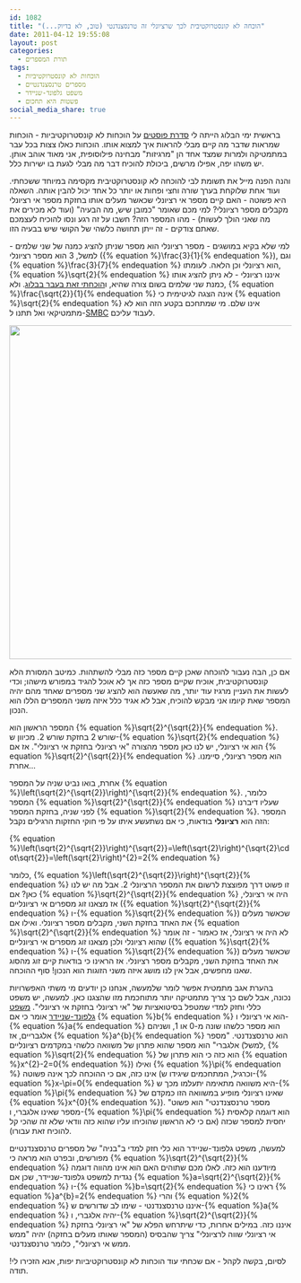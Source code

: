 ```yaml
---
id: 1082
title: "הוכחה לא קונסטרוקטיבית לכך שרציונלי זה טרנסצנדנטי (טוב, לא בדיוק...)"
date: 2011-04-12 19:55:08
layout: post
categories: 
  - תורת המספרים
tags: 
  - הוכחות לא קונסטרוקטיביות
  - מספרים טרנסצנדנטיים
  - משפט גלפונד-שניידר
  - פשטות היא תחכום
social_media_share: true
---
```

בראשית ימי הבלוג הייתה לי <a href="http://www.gadial.net/2007/06/27/nonconstructive_proofs_intro/">סדרת פוסטים</a> על הוכחות לא קונסטרוקטיביות - הוכחות שמראות שדבר מה קיים מבלי להראות איך למצוא אותו. הוכחות כאלו צצות בכל עבר במתמטיקה ולמרות שמצד אחד הן "מרגיזות" מבחינה פילוסופית, אני מאוד אוהב אותן. יש משהו יפה, אפילו מרשים, ביכולת להוכיח דבר מה מבלי לגעת בו ישירות כלל.

והנה הפנה מייל את תשומת לבי להוכחה לא קונסטרוקטיבית מקסימה במיוחד ששכחתי. ועוד אחת שלוקחת בערך שורה וחצי ופחות או יותר כל אחד יכול להבין אותה. השאלה היא פשוטה - האם קיים מספר אי רציונלי שכאשר מעלים אותו בחזקת מספר אי רציונלי מקבלים מספר רציונלי? למי מכם שאומר "כמובן שיש, מה הבעיה" (ועוד לא מכירים את מה שאני הולך לעשות) - מהו המספר הזה? חשבו על זה רגע ונסו להוכיח לעצמכם שאתם צודקים - זה ייתן תחושה כלשהי של הקושי שיש בבעיה הזו.

למי שלא בקיא במושגים - מספר רציונלי הוא מספר שניתן להציג כמנה של שני שלמים - למשל, 3 הוא מספר רציונלי ({% equation %}\frac{3}{1}{% endequation %}), וגם {% equation %}\frac{3}{7}{% endequation %} הוא רציונלי וכן הלאה. לעומתו, {% equation %}\sqrt{2}{% endequation %} איננו רציונלי - לא ניתן להציג אותו כמנת שני שלמים בשום צורה שהיא, ו<a href="http://www.gadial.net/2007/06/11/irrational_numbers/">הוכחתי זאת בעבר בבלוג</a>. ולא, {% equation %}\frac{\sqrt{2}}{1}{% endequation %} אינה הצגה לגיטימית כי {% equation %}\sqrt{2}{% endequation %} אינו שלם. מי שמתחכם בקטע הזה הוא לא מתמטיקאי ואל תתנו ל-<a href="http://www.smbc-comics.com/">SMBC</a> לעבוד עליכם.

<strong><img class="alignnone" title="SMBC" src="http://www.smbc-comics.com/comics/20110408.gif" alt="" width="540" height="595" />
</strong>

אם כן, הבה נעבור להוכחה שאכן קיים מספר כזה מבלי להשתהות. כמיטב המסורת הלא קונסטרוקטיבית, אוכיח שקיים מספר כזה אך לא אוכל להגיד במפורש מישהו; וכדי לעשות את העניין מרגיז עוד יותר, מה שאעשה הוא להציג שני מספרים שאחד מהם יהיה המספר שאת קיומו אני מבקש להוכיח, אבל לא אגיד כלל איזה משני המספרים הללו הוא הנכון.

המספר הראשון הוא {% equation %}\sqrt{2}^{\sqrt{2}}{% endequation %}. שורש 2 בחזקת שורש 2. מכיוון ש-{% equation %}\sqrt{2}{% endequation %} הוא אי רציונלי, יש לנו כאן מספר מהצורה "אי רציונלי בחזקת אי רציונלי". אז אם {% equation %}\sqrt{2}^{\sqrt{2}}{% endequation %} הוא מספר רציונלי, סיימנו. אחרת...

אחרת, בואו נביט שניה על המספר {% equation %}\left(\sqrt{2}^{\sqrt{2}}\right)^{\sqrt{2}}{% endequation %}. כלומר, המספר {% equation %}\sqrt{2}^{\sqrt{2}}{% endequation %} שעליו דיברנו לפני שניה, בחזקת המספר {% equation %}\sqrt{2}{% endequation %}. המספר הזה הוא <strong>רציונלי</strong> בודאות, כי אם נשתעשע איתו על פי חוקי החזקות הרגילים נקבל:

{% equation %}\left(\sqrt{2}^{\sqrt{2}}\right)^{\sqrt{2}}=\left(\sqrt{2}\right)^{\sqrt{2}\cdot\sqrt{2}}=\left(\sqrt{2}\right)^{2}=2{% endequation %}

כלומר, {% equation %}\left(\sqrt{2}^{\sqrt{2}}\right)^{\sqrt{2}}{% endequation %} זו פשוט דרך מפוצצת לרשום את המספר הרציונלי 2. אבל מה יש לנו כאן? אם {% equation %}\sqrt{2}^{\sqrt{2}}{% endequation %} היה אי רציונלי, אז מצאנו זוג מספרים אי רציונליים ({% equation %}\sqrt{2}^{\sqrt{2}}{% endequation %} ו-{% equation %}\sqrt{2}{% endequation %}) שכאשר מעלים את האחד בחזקת השני, מקבלים מספר רציונלי. ואילו אם {% equation %}\sqrt{2}^{\sqrt{2}}{% endequation %} לא היה אי רציונלי, אז כאמור - זה אומר שהוא רציונלי ולכן מצאנו זוג מספרים אי רציונליים ({% equation %}\sqrt{2}{% endequation %} ו-{% equation %}\sqrt{2}{% endequation %}) שכאשר מעלים את האחד בחזקת השני, מקבלים מספר רציונלי. אז הראינו כי בודאות קיים זוג מהסוג שאנו מחפשים, אבל אין לנו מושג איזה משני הזוגות הוא הנכון! סוף ההוכחה.

בהערת אגב מתמטית אפשר לומר שלמעשה, אנחנו כן יודעים מי משתי האפשרויות נכונה, אבל לשם כך צריך מתמטיקה יותר מתוחכמת מזו שהצגנו כאן. למעשה, יש משפט כללי וחזק למדי שמטפל בסיטואציות של "אי רציונלי בחזקת אי רציונלי". <a href="http://en.wikipedia.org/wiki/Gelfond%E2%80%93Schneider_theorem">משפט גלפונד-שניידר</a> אומר כי אם {% equation %}b{% endequation %} הוא אי רציונלי ו-{% equation %}a{% endequation %} הוא מספר כלשהו שונה מ-0 או 1, ושניהם אלגבריים, אז {% equation %}a^{b}{% endequation %} הוא טרנסצנדנטי. "מספר אלגברי" הוא מספר שהוא פתרון של משוואה כלשהי במקדמים רציונליים (למשל, {% equation %}\sqrt{2}{% endequation %} הוא כזה כי הוא פתרון של {% equation %}x^{2}-2=0{% endequation %}) ואילו {% equation %}\pi{% endequation %} אינו כזה, אם כי ההוכחה לכך אינה פשוטה (וכרגיל, המתחכמים שיגידו ש-{% equation %}x-\pi=0{% endequation %} היא משוואה מתאימה יתעלמו מכך ש-{% equation %}\pi{% endequation %} שאינו רציונלי מופיע במשוואה הזו כמקדם של {% equation %}x^{0}{% endequation %}). "מספר טרנסצנדנטי" הוא פשוט מספר שאינו אלגברי, ו-{% equation %}\pi{% endequation %} הוא דוגמה קלאסית יחסית למספר שכזה (אם כי לא הראשון שהוכיחו עליו שהוא כזה וודאי שלא זה שהכי קל להוכיח זאת עבורו).

למעשה, משפט גלפונד-שניידר הוא כלי חזק למדי ב"בניה" של מספרים טרנסצנדנטיים מפורשים, ובפרט הוא מראה כי {% equation %}\sqrt{2}^{\sqrt{2}}{% endequation %} מיודענו הוא כזה. לאלו מכם שתוהים האם הוא אינו מהווה דוגמה נגדית למשפט גלפונד-שניידר, שכן אם {% equation %}a=\sqrt{2}^{\sqrt{2}}{% endequation %} ו-{% equation %}b=\sqrt{2}{% endequation %} ראינו כי {% equation %}a^{b}=2{% endequation %} והרי {% equation %}2{% endequation %} איננו טרנסצנדנטי - שימו לב שדורשים ש-{% equation %}a{% endequation %} יהיה אלגברי, ו-{% equation %}\sqrt{2}^{\sqrt{2}}{% endequation %} איננו כזה. במילים אחרות, כדי שיתרחש הפלא של "אי רציונלי בחזקת אי רציונלי שווה לרציונלי" צריך שהבסיס (המספר שאותו מעלים בחזקה) יהיה "ממש ממש אי רציונלי", כלומר טרנסצנדנטי.

לסיום, בקשה לקהל - אם שכחתי עוד הוכחות לא קונסטרוקטיביות יפות, אנא הזכירו לי! תודה.
